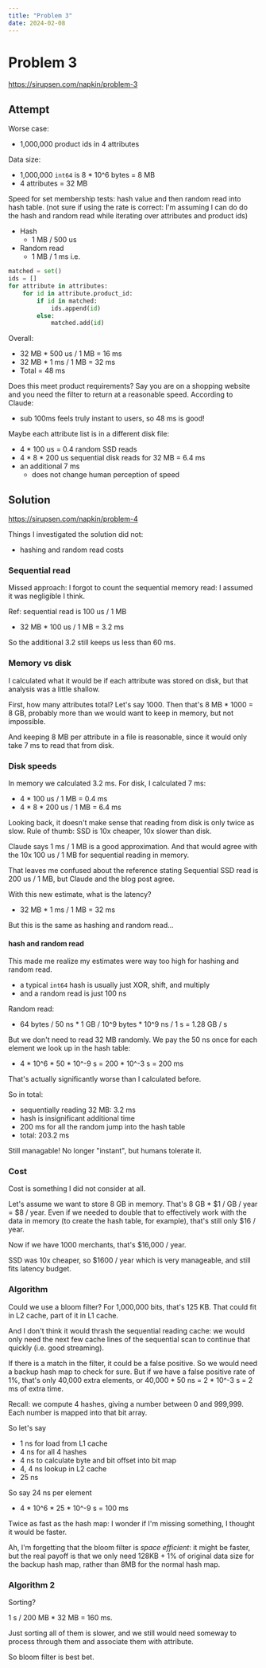 ```yaml
---
title: "Problem 3"
date: 2024-02-08
---
```


# Problem 3

https://sirupsen.com/napkin/problem-3

## Attempt


Worse case:
* 1,000,000 product ids in 4 attributes

Data size:
* 1,000,000 `int64` is 8 * 10^6 bytes = 8 MB
* 4 attributes = 32 MB


Speed for set membership tests:
hash value and then random read into hash table.
(not sure if using the rate is correct: 
I'm assuming I can do do the hash and random read
while iterating over attributes and product ids)
* Hash
    * 1 MB / 500 us
* Random read
    * 1 MB / 1 ms
i.e.
```python
matched = set()
ids = []
for attribute in attributes:
    for id in attribute.product_id:
        if id in matched:
            ids.append(id)
        else:
            matched.add(id)
```

Overall:
* 32 MB * 500 us / 1 MB = 16 ms
* 32 MB * 1 ms / 1 MB = 32 ms
* Total = 48 ms

Does this meet product requirements?
Say you are on a shopping website and 
you need the filter to return at a reasonable speed.
According to Claude:
* sub 100ms feels truly instant to users, so 48 ms is good!

Maybe each attribute list is in a different disk file:
* 4 * 100 us = 0.4 random SSD reads
* 4 * 8 * 200 us sequential disk reads for 32 MB = 6.4 ms
* an additional 7 ms 
    * does not change human perception of speed

## Solution

https://sirupsen.com/napkin/problem-4

Things I investigated the solution did not:
* hashing and random read costs

### Sequential read

Missed approach: I forgot to count the sequential 
memory read: I assumed it was negligible I think.

Ref: sequential read is 100 us / 1 MB
* 32 MB * 100 us / 1 MB = 3.2 ms

So the additional 3.2 still keeps us less than 60 ms.

### Memory vs disk

I calculated what it would be if each attribute was stored
on disk, but that analysis was a little shallow. 

First, how many attributes total? Let's say 1000.
Then that's 8 MB * 1000 = 8 GB, probably more
than we would want to keep in memory, but not impossible. 

And keeping 8 MB per attribute in a file is reasonable,
since it would only take 7 ms to read that from disk. 

### Disk speeds

In memory we calculated 3.2 ms. 
For disk, I calculated 7 ms:
* 4 * 100 us / 1 MB = 0.4 ms
* 4 * 8 * 200 us / 1 MB = 6.4 ms

Looking back, it doesn't make sense that reading from disk is only 
twice as slow. Rule of thumb: SSD is 10x cheaper, 10x slower than disk. 

Claude says 1 ms / 1 MB is a good approximation. And that would
agree with the 10x 100 us / 1 MB for sequential reading in memory.

That leaves me confused about the reference stating Sequential SSD
read is 200 us / 1 MB, but Claude and the blog post agree. 

With this new estimate, what is the latency?
* 32 MB * 1 ms / 1 MB = 32 ms

But this is the same as hashing and random read...

#### hash and random read

This made me realize my estimates were way too high for
hashing and random read. 
* a typical `int64` hash is usually just XOR, shift, and multiply
* and a random read is just 100 ns

Random read:
* 64 bytes / 50 ns * 1 GB / 10^9 bytes * 10^9 ns / 1 s = 1.28 GB / s

But we don't need to read 32 MB randomly.
We pay the 50 ns once for each element we look up in the hash table:
* 4 * 10^6 * 50 * 10^-9 s = 200 * 10^-3 s = 200 ms

That's actually significantly worse than I calculated before. 

So in total: 
* sequentially reading 32 MB: 3.2 ms
* hash is insignificant additional time
* 200 ms for all the random jump into the hash table
* total: 203.2 ms

Still managable! No longer "instant", but humans tolerate it. 

### Cost

Cost is something I did not consider at all. 

Let's assume we want to store 8 GB in memory. 
That's 8 GB *  $1 / GB / year = $8 / year.
Even if we needed to double that to effectively work
with the data in memory (to create the hash table, for example),
that's still only $16 / year.

Now if we have 1000 merchants, that's $16,000 / year.

SSD was 10x cheaper, so $1600 / year which is very manageable,
and still fits latency budget.

### Algorithm 

Could we use a bloom filter? 
For 1,000,000 bits, that's 125 KB. That could fit in L2 cache,
part of it in L1 cache. 

And I don't think it would thrash the sequential reading cache:
we would only need the next few cache lines of the sequential scan
to continue that quickly (i.e. good streaming).

If there is a match in the filter, it could be a false positive.
So we would need a backup hash map to check for sure.
But if we have a false positive rate of 1%, that's only 40,000
extra elements, or 40,000 * 50 ns = 2 * 10^-3 s = 2 ms of extra time.

Recall: we compute 4 hashes, giving a number between 0 and 999,999.
Each number is mapped into that bit array.

So let's say
* 1 ns for load from L1 cache
* 4 ns for all 4 hashes
* 4 ns to calculate byte and bit offset into bit map
* 4, 4 ns lookup in L2 cache
* 25 ns 

So say 24 ns per element
* 4 * 10^6 * 25 * 10^-9 s = 100 ms

Twice as fast as the hash map:
I wonder if I'm missing something, 
I thought it would be faster.

Ah, I'm forgetting that the bloom filter is
_space efficient_: it might be faster, but the
real payoff is that we only need 128KB + 1% of
original data size for the backup hash map,
rather than 8MB for the normal hash map. 

### Algorithm 2

Sorting?

1 s / 200 MB * 32 MB = 160 ms.

Just sorting all of them is slower,
and we still would need someway to process
through them and associate them with attribute.

So bloom filter is best bet.
